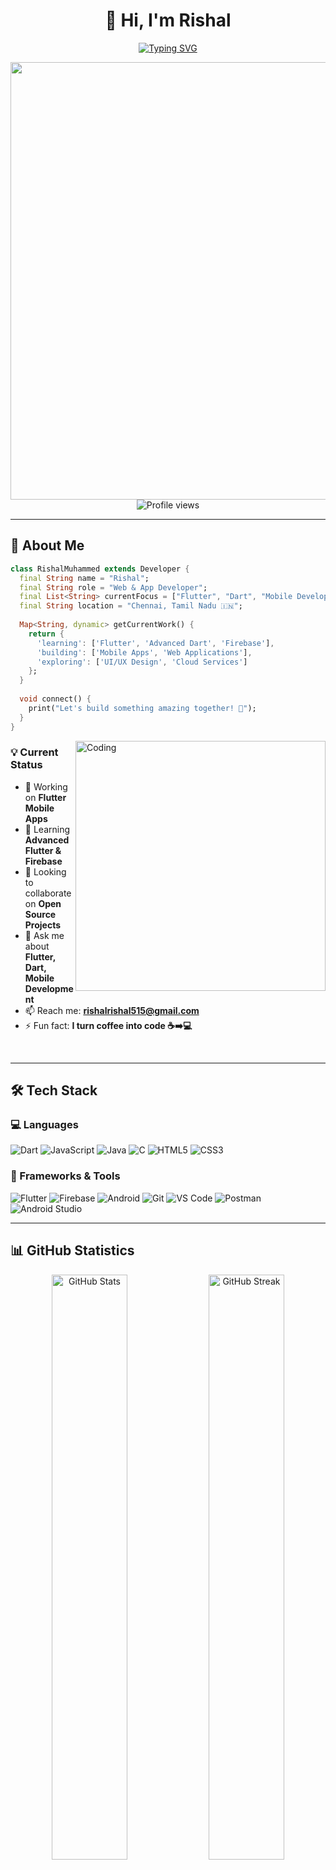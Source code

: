 <div align="center">

# 👋 Hi, I'm Rishal

[![Typing SVG](https://readme-typing-svg.demolab.com?font=Fira+Code&weight=600&size=28&duration=3000&pause=1000&color=6366F1&center=true&vCenter=true&random=false&width=600&lines=Web+%26+App+Developer+%F0%9F%92%BB;Flutter+Enthusiast+%F0%9F%9A%80;Building+Amazing+Experiences+%E2%9C%A8;Open+Source+Contributor+%F0%9F%8C%9F)](https://git.io/typing-svg)

<img src="https://user-images.githubusercontent.com/74038190/212284100-561aa473-3905-4a80-b561-0d28506553ee.gif" width="700">

<img src="https://komarev.com/ghpvc/?username=riishal&label=Profile%20Views&color=blueviolet&style=for-the-badge" alt="Profile views" />

</div>

---

## 🚀 About Me

```dart
class RishalMuhammed extends Developer {
  final String name = "Rishal";
  final String role = "Web & App Developer";
  final List<String> currentFocus = ["Flutter", "Dart", "Mobile Development"];
  final String location = "Chennai, Tamil Nadu 🇮🇳";
  
  Map<String, dynamic> getCurrentWork() {
    return {
      'learning': ['Flutter', 'Advanced Dart', 'Firebase'],
      'building': ['Mobile Apps', 'Web Applications'],
      'exploring': ['UI/UX Design', 'Cloud Services']
    };
  }
  
  void connect() {
    print("Let's build something amazing together! 🚀");
  }
}
```

<img align="right" alt="Coding" width="400" src="https://user-images.githubusercontent.com/74038190/229223263-cf2e4b07-2615-4f87-9c38-e37600f8381a.gif">

### 💡 Current Status

- 🔭 Working on **Flutter Mobile Apps**
- 🌱 Learning **Advanced Flutter & Firebase**
- 👯 Looking to collaborate on **Open Source Projects**
- 💬 Ask me about **Flutter, Dart, Mobile Development**
- 📫 Reach me: **rishalrishal515@gmail.com**
- ⚡ Fun fact: **I turn coffee into code ☕➡️💻**

<br clear="both">

---

## 🛠️ Tech Stack

### 💻 Languages
<p align="left">
  <img src="https://img.shields.io/badge/Dart-0175C2?style=for-the-badge&logo=dart&logoColor=white" alt="Dart"/>
  <img src="https://img.shields.io/badge/JavaScript-F7DF1E?style=for-the-badge&logo=javascript&logoColor=black" alt="JavaScript"/>
  <img src="https://img.shields.io/badge/Java-ED8B00?style=for-the-badge&logo=openjdk&logoColor=white" alt="Java"/>
  <img src="https://img.shields.io/badge/C-00599C?style=for-the-badge&logo=c&logoColor=white" alt="C"/>
  <img src="https://img.shields.io/badge/HTML5-E34F26?style=for-the-badge&logo=html5&logoColor=white" alt="HTML5"/>
  <img src="https://img.shields.io/badge/CSS3-1572B6?style=for-the-badge&logo=css3&logoColor=white" alt="CSS3"/>
</p>

### 🚀 Frameworks & Tools
<p align="left">
  <img src="https://img.shields.io/badge/Flutter-02569B?style=for-the-badge&logo=flutter&logoColor=white" alt="Flutter"/>
  <img src="https://img.shields.io/badge/Firebase-FFCA28?style=for-the-badge&logo=firebase&logoColor=black" alt="Firebase"/>
  <img src="https://img.shields.io/badge/Android-3DDC84?style=for-the-badge&logo=android&logoColor=white" alt="Android"/>
  <img src="https://img.shields.io/badge/Git-F05032?style=for-the-badge&logo=git&logoColor=white" alt="Git"/>
  <img src="https://img.shields.io/badge/VS_Code-007ACC?style=for-the-badge&logo=visual-studio-code&logoColor=white" alt="VS Code"/>
  <img src="https://img.shields.io/badge/Postman-FF6C37?style=for-the-badge&logo=postman&logoColor=white" alt="Postman"/>
  <img src="https://img.shields.io/badge/Android_Studio-3DDC84?style=for-the-badge&logo=android-studio&logoColor=white" alt="Android Studio"/>
</p>

---

## 📊 GitHub Statistics

<div align="center">
  <img width="49%" src="https://github-readme-stats.vercel.app/api?username=riishal&show_icons=true&theme=radical&hide_border=true&bg_color=0D1117&title_color=F85D7F&icon_color=F8D866&text_color=FFFFFF" alt="GitHub Stats"/>
  <img width="49%" src="https://github-readme-streak-stats.herokuapp.com/?user=riishal&theme=radical&hide_border=true&background=0D1117&stroke=F85D7F&ring=F85D7F&fire=F8D866&currStreakLabel=FFFFFF" alt="GitHub Streak"/>
</div>

<div align="center">
  <img width="49%" src="https://github-readme-stats.vercel.app/api/top-langs/?username=riishal&layout=compact&theme=radical&hide_border=true&bg_color=0D1117&title_color=F85D7F&text_color=FFFFFF" alt="Top Languages"/>
  <img width="49%" src="https://github-readme-activity-graph.vercel.app/graph?username=riishal&theme=high-contrast&hide_border=true&bg_color=0D1117&color=F85D7F&line=F8D866&point=FFFFFF" alt="Contribution Graph"/>
</div>

---

## 🏆 GitHub Trophies

<div align="center">
  <img src="https://github-profile-trophy.vercel.app/?username=riishal&theme=radical&no-frame=true&no-bg=true&row=1&column=7&margin-w=15&margin-h=15" alt="GitHub Trophies"/>
</div>

---

## 📈 Contribution Graph

<div align="center">
  <img src="https://github-readme-activity-graph.vercel.app/graph?username=riishal&bg_color=0d1117&color=6366f1&line=f85d7f&point=ffffff&area=true&hide_border=true" alt="Contribution Graph" width="100%"/>
</div>

---

## 🔥 Streak Stats

<div align="center">
  <img src="https://streak-stats.demolab.com?user=riishal&theme=radical&hide_border=true&background=0D1117&stroke=F85D7F&ring=F85D7F&fire=F8D866&currStreakLabel=FFFFFF&sideLabels=FFFFFF&currStreakNum=FFFFFF&dates=FFFFFF&sideNums=FFFFFF" alt="GitHub Streak" width="70%"/>
</div>

---

## 💼 Skills Overview

<div align="center">

| 🎯 **Frontend** | 📱 **Mobile** | 🔧 **Backend & Tools** |
|:---:|:---:|:---:|
| HTML5, CSS3 | Flutter | Firebase |
| JavaScript | Dart | Git & GitHub |
| Responsive Design | Android | REST APIs |
| UI/UX | Cross-platform | Postman |

</div>

---

## 🎯 Weekly Development Breakdown

```text
Flutter          12 hrs 30 mins  ████████████░░░░░░░░░   55.2%
Dart              5 hrs 15 mins  ████████░░░░░░░░░░░░░   23.1%
JavaScript        3 hrs 20 mins  ████░░░░░░░░░░░░░░░░░   14.8%
Java              1 hr 35 mins   ██░░░░░░░░░░░░░░░░░░░    6.9%
```

---

## 🌟 Featured Projects

<div align="center">

[![ReadMe Card](https://github-readme-stats.vercel.app/api/pin/?username=riishal&repo=PROJECT-NAME-1&theme=radical&hide_border=true&bg_color=0D1117)](https://github.com/riishal/PROJECT-NAME-1)
[![ReadMe Card](https://github-readme-stats.vercel.app/api/pin/?username=riishal&repo=PROJECT-NAME-2&theme=radical&hide_border=true&bg_color=0D1117)](https://github.com/riishal/PROJECT-NAME-2)

</div>

---

## 🤝 Connect With Me

<div align="center">

[![LinkedIn](https://img.shields.io/badge/LinkedIn-0077B5?style=for-the-badge&logo=linkedin&logoColor=white)](https://linkedin.com/in/rishal-muhammed-9bb017262)
[![Instagram](https://img.shields.io/badge/Instagram-E4405F?style=for-the-badge&logo=instagram&logoColor=white)](https://instagram.com/riishal._)
[![Gmail](https://img.shields.io/badge/Gmail-D14836?style=for-the-badge&logo=gmail&logoColor=white)](mailto:rishalrishal515@gmail.com)
[![GitHub](https://img.shields.io/badge/GitHub-100000?style=for-the-badge&logo=github&logoColor=white)](https://github.com/riishal)
[![Portfolio](https://img.shields.io/badge/Portfolio-FF5722?style=for-the-badge&logo=google-chrome&logoColor=white)](https://your-portfolio-url.com)

</div>

---

## 💭 Random Dev Quote

<div align="center">

![Quote](https://quotes-github-readme.vercel.app/api?type=horizontal&theme=radical)

</div>

---

## 🐍 Contribution Snake

<div align="center">

![Snake animation](https://raw.githubusercontent.com/riishal/riishal/output/github-contribution-grid-snake-dark.svg)

</div>

---

<div align="center">

### 🎵 Spotify Playing

[![Spotify](https://novatorem-kyzbk7wxl-bardiesel.vercel.app/api/spotify)](https://open.spotify.com/user/YOUR_SPOTIFY_ID)

### ✍️ Random Dev Meme

<img src="https://random-memer.herokuapp.com/" width="512px"/>

---

<img src="https://user-images.githubusercontent.com/74038190/212284115-f47cd8ff-2ffb-4b04-b5bf-4d1c14c0247f.gif" width="1000">

**💙 Thanks for visiting my profile! Let's connect and build something amazing together! 🚀**

<img src="https://user-images.githubusercontent.com/74038190/212284158-e840e285-664b-44d7-b79b-e264b5e54825.gif" width="400">

[![Instagram Follow](https://img.shields.io/badge/Follow%20on-Instagram-E4405F?style=for-the-badge&logo=instagram&logoColor=white)](https://instagram.com/riishal._)
[![LinkedIn Connect](https://img.shields.io/badge/Connect%20on-LinkedIn-0077B5?style=for-the-badge&logo=linkedin&logoColor=white)](https://linkedin.com/in/rishal-muhammed-9bb017262)

⭐️ From [riishal](https://github.com/riishal) with ❤️

<img src="https://capsule-render.vercel.app/api?type=waving&color=gradient&height=100&section=footer" width="100%"/>

</div>
